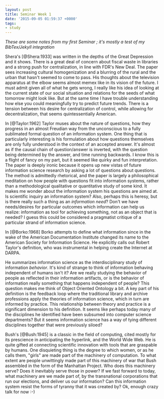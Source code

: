 ```yaml
---
layout: post
title: Seminar Week 1
date: '2015-09-05 01:59:37 +0000'
tags:
- study
---
```


*These are some notes from my first Seminar ; it's mostly a test of my BibTex/Jekyll integration*

Shera's [@Shera:1933] was written in the depths of the Great Depression and it shows. There is a great deal of concern about fiscal waste in libraries and a strong push for centralization, in line with FDR's New Deal. The paper sees increasing cultural homogenization and a blurring of the rural and the urban that hasn't seemed to come to pass. His thoughts about the television apparatus at the elbow seems almost memex like in its vision of the future. I must admit given all of what he gets wrong, I really like his idea of looking at the current state of our social situation and relations for the seeds of what tomorrow might look like. But at the same time I have trouble understanding how else you could meaningfully try to predict future trends. There is a tension between his desire for centralization of control, while allowing for decentralization, that seems quintessentially American.

In [@Taylor:1962] Taylor muses about the nature of questions, how they progress in an almost Freudian way from the unconscious to a fully sublimated formal question of an information system. One thing that is particularly interesting is his formulation about how questions themselves are only fully understood in the context of an accepted answer. It's almost as if the causal chain of question/answer is inverted, with the question being determined by the answer, and time running backwards. I know this is a flight of fancy on my part, but it seemed like quirky and fun interpretation. The paper is deeply ironic because it opens up new vistas of future information science research by asking a lot of questions about questions. The method is admittedly rhetorical, and the paper is largely a philosophical meditation on how people with questions fit into information systems, rather than a methodological qualitative or quantitative study of some kind. It makes me wonder about the information system his questions are aimed at. Is scientific inquiry an information system? Also, perhaps this is heresy, but is there really such a thing as an *information need*? Don't we have needs/desires for particular outcomes which information can help us realize: information as tool for achieving something, not as an object that is needed? I guess this could be considered a pragmatist critique of a particular strand of information science.

In [@Borko:1968] Borko attempts to define what information since in the wake of the American Documentation Institute changed its name to the American Society for Information Science. He explicitly calls out Robert Taylor's definition, who was instrumental in helping create the Internet at DARPA.

He summarizes information science as the interdisciplinary study of information *behavior*. It's kind of strange to think of information behaving independent of humans isn't it? Are we really studying the behavior of people as reflected in their information artifacts, or is the behavior of information really something that happens independent of people? This question makes me think of Object Oriented Ontology a bit. A key part of his definition is the feedback loop where the traditional library and archive professions apply the theories of information science, which in turn are informed by practice. This relationship between theory and practice is a significant dimension to his definition. It seems like perhaps today many of the disciplines he identified have been subsumed into computer science departments? But it seems information science has a way of tying different disciplines together that were previously siloed?

Bush's [@Bush:1945] is a classic in the field of computing, cited mostly for its prescience in anticipating the hyperlink, and the World Wide Web. He is quite gifted at connecting scientific innovation with tools that are graspable by humans. One disquieting thing is the degree to which women, or as he calls them, "girls" are made part of the machinery of computation. To what extent are people unwittingly made part of this machinery of war that Bush assembled in the form of the Manhattan Project. Who does this machinery serve? Does it inevitably serve those in power? If we fast forward to today, what machinery are we made part of, by the transnational corporations that run our elections, and deliver us our information? Can this information system resist the forms of tyranny that it was created by? Ok, enough crazy talk for now :-)
